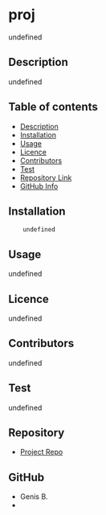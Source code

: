
# **proj**
undefined


## Description 
undefined


## Table of contents
- [Description](#Description)
- [Installation](#Installation)
- [Usage](#Usage)
- [Licence](#Licence)
- [Contributors](#Contributors)
- [Test](#Test)
- [Repository Link](#Repository)
- [GitHub Info](#GitHub) 


## Installation
        undefined


## Usage
undefined


## Licence
undefined
## Contributors


undefined


## Test
undefined


## Repository
- [Project Repo](undefined)


## GitHub
- Genis B.
- <null>
